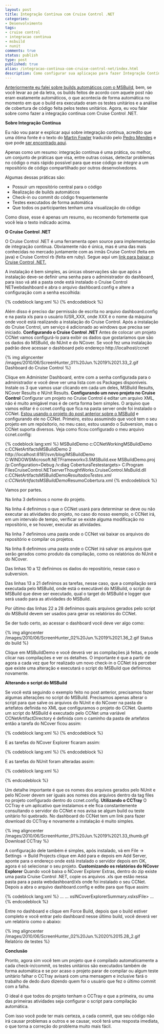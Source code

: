 ```yaml
---
layout: post
title: Integração Contínua com Cruise Control .NET
categories:
- Desenvolvimento
tags:
- cruise control
- integracao continua
- msbuild
- nunit
comments: true
status: publish
type: post
published: true
alias: /integracao-continua-com-cruise-control-net/index.html
description: Como configurar sua aplicaçao para fazer Integração Contínua com Cruise Control .NET
---
```

<a href="/blog/2010/06/14/builds-automticos-com-msbuild-nunit-e-ncover/">Anteriormente eu falei sobre builds automáticos com o MSBuild</a>, bem, se você levar ao pé da letra, os builds feitos de acordo com aquele post não eram exatamente automáticos, o que acontecia de forma automática no momento em que o build era executado eram os testes unitários e a análise de cobertura de código feita pelos testes unitários. Agora, eu vou falar sobre como fazer a integração contínua com Cruise Control .NET.

**Sobre Integração Contínua**

Eu não vou parar e explicar aqui sobre integração contínua, acredito que uma ótima fonte é o texto do <a href="http://martinfowler.com/" target="_blank">Martin Fowler</a> traduzido pelo <a href="http://www.blogdopedro.net/" target="_blank">Pedro Mendes</a> e que pode <a href="http://www.blogdopedro.net/2009/03/04/traducao-do-artigo-sobre-integracao-continua" target="_blank">ser encontrado aqui</a>.

Apenas como um resumo: integração contínua é uma prática, ou melhor, um conjunto de práticas que visa, entre outras coisas, detectar problemas no código o mais rápido possível para que esse código se <em>integre </em>a um repositório de código compartilhado por outros desenvolvedores.

Algumas dessas práticas são:
<ul>
	<li>Possuir um repositório central para o código</li>
	<li>Realização de builds automáticos</li>
	<li>Check-in ou commit do código frequentemente</li>
	<li>Testes executados de forma automática</li>
	<li>Que todos os participantes tenham uma visualização do código</li>
</ul>
Como disse, esse é apenas um resumo, eu recomendo fortemente que você leia o texto indicado acima.

**O Cruise Control .NET**

O Cruise Control .NET é uma ferramenta open source para implementação de integração contínua. Obviamente não é única, mas é uma das mais conhecidas no mercado juntamente com as irmãs Cruise Control (feita em java) e Cruise Control rb (feita em ruby). Segue aqui um <a href="http://sourceforge.net/projects/ccnet/files/CruiseControl.NET%20Releases/" target="_blank">link para baixar o Cruise Control .NET.</a>

A instalação é bem simples, as únicas observações são que após a instalação deve-se definir uma senha para o administrador do dashboard, para isso vá até a pasta onde está instalado o Cruise Control NETwebdashboard e abra o arquivo dashboard.config e altere a configuração com a senha escolhida:

{% codeblock lang:xml %}
<administrationPlugin password="" />
{% endcodeblock %}

Além disso é preciso dar permissão de escrita no arquivo dashboard.config e na pasta xls para o usuário IUSR_XXX, onde XXX é o nome da máquina onde você está realizando a instalação do Cruise Control. Após a instalação do Cruise Control, um serviço é adicionado ao windows que precisa ser iniciado. **Configurando o Cruise Control .NET** Antes de colocar um projeto CCNet vamos configurá-lo para exibir os dados que gostaríamos que são os dados do MSBuild, do NUnit e do NCover. Se você fez uma instalação padrão deve acessar o dashboard pelo endereço http://localhost/ccnet

{% img aligncenter /images/2010/06/ScreenHunter_01%20Jun.%2019%2021.33_2.gif Dashboard do Cruise Control %}

Clique em Administer Dashboard, entre com a senha configurada para o administrador e você deve ver uma lista com os Packages disponíveis. Instale os 3 que vamos usar clicando em cada um deles, MSBuild Results, NCover Results e NUnit Results. <strong>Configurando um novo projeto no Cruise Control</strong> Configurar um projeto no Cruise Control é editar um arquivo XML, não é muito amigável mas é de certa forma bem simples. O arquivo que vamos editar é o ccnet.config que fica na pasta server onde foi instalado o CCNet. <a href="/blog/2010/06/14/builds-automticos-com-msbuild-nunit-e-ncover/">Estou usando o projeto do post anterior sobre o MSBuild</a> e configurando ele no CCNet. Primeiro, estou assumindo que você tem o seu projeto em um repósitorio, no meu caso, estou usando o Subversion, mas o CCNet suporta diversos. Veja como ficou configurado o meu arquivo ccnet.config:

{% codeblock lang:xml %}
<cruisecontrol xmlns:cb="urn:ccnet.config.builder">
    <project>
        <name>MSBuildDemo</name>
        <triggers>
            <intervalTrigger />
        </triggers>
        <workingDirectory>c:CCNetWorkingMSBuildDemo</workingDirectory>
        <artifactDirectory>c:CCNetArtifactsMSBuildDemo</artifactDirectory>
        <modificationDelaySeconds>2</modificationDelaySeconds>
        <sourcecontrol type="svn">
            <trunkUrl>http://localhost:8181/svn/blog/MSBuildDemo</trunkUrl>
        </sourcecontrol>
        <tasks>
            <msbuild>
                <executable>C:WINDOWSMicrosoft.NETFrameworkv3.5MSBuild.exe</executable>
                <projectFile>MSBuildDemo.proj</projectFile>
                <buildArgs>/p:Configuration=Debug /v:diag</buildArgs>
                <targets>CoberturaTestestargets>
                <logger>C:Program FilesCruiseControl.NETserverThoughtWorks.CruiseControl.MsBuild.dll</logger>
            </msbuild>
        </tasks>
        <publishers>
            <merge>
                <files>
                    <file>c:CCNetArtifactsMSBuildDemo*ResultadosTestes.xml</file>
                    <file>c:CCNetArtifactsMSBuildDemo*ResumoCobertura.xml</file>
                </files>
            </merge>
            <xmllogger />
        </publishers>
    </project>
</cruisecontrol>
{% endcodeblock %}

Vamos por partes.

Na linha 3 definimos o nome do projeto.

Na linha 4 definimos o que o CCNet usará para determinar se deve ou não executar as atividades do projeto, no caso do nosso exemplo, o CCNet irá, em um intervalo de tempo, verificar se existe alguma modificação no repositório, e se houver, executar as atividades.

Na linha 7 definimos uma pasta onde o CCNet vai baixar os arquivos do repositório e compilar os projetos.

Na linha 8 definimos uma pasta onde o CCNet irá salvar os arquivos que serão gerados como produto da compilação, como os relatórios do NUnit e do NCover.

Das linhas 10 a 12 definimos os dados do repositório, nesse caso o subversion.

Das linhas 13 a 21 definimos as tarefas, nesse caso, que a compilação será executada pelo MSBuild, onde está o executável do MSBuild, o script do MSBuild que deve ser executado, qual o target do MSBuild e logger que será usado para as atividades do MSBuild.

Por último das linhas 22 a 28 definimos quais arquivos gerados pelo script do MSBuild devem ser usados para gerar os relatórios do CCNet.

Se der tudo certo, ao acessar o dashboard você deve ver algo como:

{% img aligncenter /images/2010/06/ScreenHunter_02%20Jun.%2019%2021.36_2.gif Status do build %}

Clique em MSBuildDemo e você deverá ver as compilações já feitas, e pode clicar nas compilações e ver os detalhes. O importante é que a partir de agora a cada vez que for realizado um novo check-in o CCNet irá perceber que existe uma alteração e executará o script do MSBuild que definimos novamente.

**Alterando o script do MSBuild**

Se você está seguindo o exemplo feito no post anterior, precisamos fazer algumas alterações no script do MSBuild. Precisamos apenas alterar o script para que salve os arquivos do NUnit e do NCover na pasta de artefatos definida no XML que configuramos o projeto do CCNet. Quanto um script do MSBuild é executado pelo CCNet uma variável CCNetArtifactDirectory é definida com o caminho da pasta de artefatos então a tarefa do NCover ficou assim:

{% codeblock lang:xml %}
<NCover ToolPath="$(CaminhoNCover)"
        CommandLineExe="$(ComandoNUnit)"
        CommandLineArgs="$(TestFolder)bin$(Configuration)UnitTests.dll"
        WorkingDirectory="$(TestFolder)bin$(Configuration)"
        CoverageFile="$(CCNetArtifactDirectory)$(ArquivoNCover)"
        LogFile="$(ArquivoLogNCover)"
        ExcludeAttributes="MSBuildDemo.Common.CoverageExcludeAttribute"
        AssemblyList="@(CodeProjects->'%(FileName)')" />
{% endcodeblock %}

E as tarefas do NCover Explorer ficaram assim:

{% codeblock lang:xml %}
<NCoverExplorer ToolPath="$(CaminhoNCoverExplorer)"
    ProjectName="$(ProjectName)"
    OutputDir="$(CCNetArtifactDirectory)"
    CoverageFiles="$(CCNetArtifactDirectory)$(ArquivoNCover)"
    SatisfactoryCoverage="80"
    ReportType="3"
    XmlReportName="ResumoCobertura.xml"
    HtmlReportName="ResumoCobertura.html" />
<NCoverExplorer ToolPath="$(CaminhoNCoverExplorer)"
    ProjectName="$(ProjectName)"
    OutputDir="$(CCNetArtifactDirectory)"
    CoverageFiles="$(CCNetArtifactDirectory)$(ArquivoNCover)"
    SatisfactoryCoverage="80"
    ReportType="4"
    XmlReportName="RelatorioCoberturaPorClasse.xml"
    HtmlReportName="RelatorioCoberturaPorClasse.html" />
{% endcodeblock %}

E as tarefas do NUnit foram alteradas assim:

{% codeblock lang:xml %}
<CreateItem Include="$(CCNetArtifactDirectory)*.$(ArquivoNUnit)">
    <Output TaskParameter="Include" ItemName="ExistingNUnitResults"/>
</CreateItem>

<Delete Files="@(ExistingNUnitResults)"/>

<Copy SourceFiles="@(NUnitResults)"
    DestinationFolder="$(CCNetArtifactDirectory)"
    ContinueOnError="true"/>
{% endcodeblock %}

Um detalhe importante é que os nomes dos arquivos gerados pelo NUnit e pelo NCover devem ser iguais aos nomes dos arquivos dentro da tag files no projeto configurado dentro do ccnet.config. <strong>Utilizando o CCTray</strong> O CCTray é um aplicativo que instalamos e ele fica constantemente consultando o servidor do CCNet e nos avisa se algum build ou teste unitário foi quebrado. No dashboard do CCNet tem um link para fazer download do CCTray e novamente a instalação é muito simples. 

{% img aligncenter /images/2010/06/ScreenHunter_01%20Jun.%2019%2021.33_thumb.gif Download CCTray %}

A configuração dele também é simples, após instalado, vá em File -> Settings -> Build Projects clique em Add para e depois em Add Server, aponte para o endereço onde está instalado o servidor depois em OK, agora é só selecionar o seu projeto. <strong>Customizando os relatórios do NCover Explorer</strong> Quando você baixa o NCover Explorer Extras, dentro do zip existe uma pasta Cruise Control .NET, copie os arquivos .xls que estão nessa pasta para a pasta webdashboard/xls onde foi instalado o seu CCNet. Depois a abra o arquivo dashboard.config e edite para que fique assim:

{% codeblock lang:xml %}
...
<xslFileNames>
    ...
    <xslFile>xslNCoverExplorerSummary.xslxslFile>
    ...
</xslFileNames>
<xslReportBuildPlugin description="NCover Report" actionName="NCoverBuildReport" xslFileName="xslNCoverExplorer.xsl" />
{% endcodeblock %}

Entre no dashboard e clique em Force Build, depois que o build estiver completo e você entrar pelo dashboard nesse último build, você deverá ver um relatório como o abaixo:

{% img aligncenter /images/2010/06/ScreenHunter_02%20Jun.%2020%2015.28_2.gif Relatório de testes %}

**Conclusão**

Pronto, agora sim você tem um projeto que é compilado automaticamente a cada check-in/commit, os testes unitários são executados também de forma automática e se por acaso o projeto parar de compilar ou algum teste unitário falhar o CCTray avisará com uma mensagem e inclusive fará o trabalho de dedo duro dizendo quem foi o usuário que fez o último commit com a falha.

O ideal é que todos do projeto tenham o CCTray e que a primeira, ou uma das primeiras atividades seja configurar o script para compilação automática.

Com isso você pode ter mais certeza, a cada commit, que seu código não irá causar problemas a outros e se causar, você terá uma resposta imediata, o que torna a correção do problema muito mais fácil.
